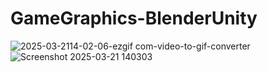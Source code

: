 # GameGraphics-BlenderUnity
 
![2025-03-2114-02-06-ezgif com-video-to-gif-converter](https://github.com/user-attachments/assets/af6a085f-8d60-4425-a66e-a2c2e79ea1bd)
![Screenshot 2025-03-21 140303](https://github.com/user-attachments/assets/4a0234ff-c77c-4a37-b139-d39980475c7d)
